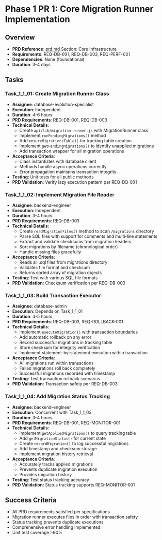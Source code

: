 # Phase 1 PR 1: Core Migration Runner Implementation

## Overview
- **PRD Reference**: [prd.md](./prd.md) Section: Core Infrastructure
- **Requirements**: REQ-DB-001, REQ-DB-003, REQ-PERF-001
- **Dependencies**: None (foundational)
- **Duration**: 3-4 days

## Tasks

### Task_1_1_01: Create Migration Runner Class
- **Assignee**: database-evolution-specialist
- **Execution**: Independent
- **Duration**: 4-6 hours
- **PRD Requirements**: REQ-DB-001, REQ-DB-003
- **Technical Details**:
  - Create `api/lib/migration-runner.js` with MigrationRunner class
  - Implement `runPendingMigrations()` method
  - Add `ensureMigrationsTable()` for tracking table creation
  - Implement `getPendingMigrations()` to identify unapplied migrations
  - Add transaction wrapper for all migration operations
- **Acceptance Criteria**:
  - Class instantiates with database client
  - Methods handle async operations correctly
  - Error propagation maintains transaction integrity
- **Testing**: Unit tests for all public methods
- **PRD Validation**: Verify lazy execution pattern per REQ-DB-001

### Task_1_1_02: Implement Migration File Reader
- **Assignee**: backend-engineer
- **Execution**: Independent
- **Duration**: 3-4 hours
- **PRD Requirements**: REQ-DB-003
- **Technical Details**:
  - Create `readMigrationFiles()` method to scan `/migrations` directory
  - Parse SQL files with support for comments and multi-line statements
  - Extract and validate checksums from migration headers
  - Sort migrations by filename (chronological order)
  - Handle missing files gracefully
- **Acceptance Criteria**:
  - Reads all .sql files from migrations directory
  - Validates file format and checksum
  - Returns sorted array of migration objects
- **Testing**: Test with various SQL file formats
- **PRD Validation**: Checksum verification per REQ-DB-003

### Task_1_1_03: Build Transaction Executor
- **Assignee**: database-admin
- **Execution**: Depends on Task_1_1_01
- **Duration**: 4-5 hours
- **PRD Requirements**: REQ-DB-003, REQ-ROLLBACK-001
- **Technical Details**:
  - Implement `executeMigration()` with transaction boundaries
  - Add automatic rollback on any error
  - Record successful migrations in tracking table
  - Store checksum for integrity verification
  - Implement statement-by-statement execution within transaction
- **Acceptance Criteria**:
  - All migrations run within transactions
  - Failed migrations roll back completely
  - Successful migrations recorded with timestamp
- **Testing**: Test transaction rollback scenarios
- **PRD Validation**: Transaction safety per REQ-DB-003

### Task_1_1_04: Add Migration Status Tracking
- **Assignee**: backend-engineer
- **Execution**: Concurrent with Task_1_1_03
- **Duration**: 3-4 hours
- **PRD Requirements**: REQ-DB-001, REQ-MONITOR-001
- **Technical Details**:
  - Implement `getAppliedMigrations()` to query tracking table
  - Add `getMigrationStatus()` for current state
  - Create `recordMigration()` to log successful migrations
  - Add timestamp and checksum storage
  - Implement migration history retrieval
- **Acceptance Criteria**:
  - Accurately tracks applied migrations
  - Prevents duplicate migration execution
  - Provides migration history
- **Testing**: Test status tracking accuracy
- **PRD Validation**: Status tracking supports REQ-MONITOR-001

## Success Criteria
- All PRD requirements satisfied per specifications
- Migration runner executes files in order with transaction safety
- Status tracking prevents duplicate executions
- Comprehensive error handling implemented
- Unit test coverage >90%